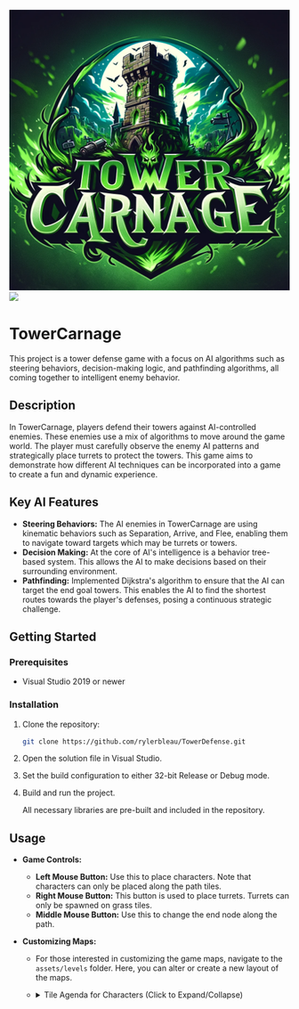 ![TowerDefense Logo](TowerCarnage/branding/TowerCarnage_Logo.png)
<img src="https://github.com/rylerbleau/TowerCarnage/branding/TowerCarnage_Logo.png" width="300">
# TowerCarnage

This project is a tower defense game with a focus on AI algorithms such as steering behaviors, decision-making logic, and pathfinding algorithms, all coming together to intelligent enemy behavior.

## Description
In TowerCarnage, players defend their towers against AI-controlled enemies. These enemies use a mix of algorithms to move around the game world. The player must carefully observe the enemy AI patterns and strategically place turrets to protect the towers. This game aims to demonstrate how different AI techniques can be incorporated into a game to create a fun and dynamic experience.

## Key AI Features
- **Steering Behaviors:** The AI enemies in TowerCarnage are using kinematic behaviors such as Separation, Arrive, and Flee, enabling them to navigate toward targets which may be turrets or towers.
- **Decision Making:** At the core of AI's intelligence is a behavior tree-based system. This allows the AI to make decisions based on their surrounding environment.
- **Pathfinding:** Implemented Dijkstra's algorithm to ensure that the AI can target the end goal towers. This enables the AI to find the shortest routes towards the player's defenses, posing a continuous strategic challenge.

## Getting Started
### Prerequisites
- Visual Studio 2019 or newer

### Installation
1. Clone the repository:
   ```bash
   git clone https://github.com/rylerbleau/TowerDefense.git
   ```
2. Open the solution file in Visual Studio.
3. Set the build configuration to either 32-bit Release or Debug mode.
4. Build and run the project.
   
   All necessary libraries are pre-built and included in the repository.

## Usage

- **Game Controls:**
  - **Left Mouse Button:** Use this to place characters. Note that characters can only be placed along the path tiles.
  - **Right Mouse Button:** This button is used to place turrets. Turrets can only be spawned on grass tiles.
  - **Middle Mouse Button:** Use this to change the end node along the path.

- **Customizing Maps:**
  - For those interested in customizing the game maps, navigate to the `assets/levels` folder. Here, you can alter or create a new layout of the maps.
  - <details>
    <summary>Tile Agenda for Characters (Click to Expand/Collapse)</summary>

    - 'P': Path Tile
    - 'G': Grass Tile
    - 'F': Flower Tile
    - 'T': Green Tree on Grass Tile
    - 'O': Orange Tree on Grass Tile
    - 'R': Right Grass Tile
    - 'L': Left Grass Tile
    - 'B': Bottom Grass Tile
    - 'N': Top Grass Tile
    - '1': Bottom Left Grass Corner Tile
    - '2': Top Right Grass Corner Tile
    - 'C': Building with Door Tile
    - 'S': Rock Tile
    - 'W': Well on Rock Tile
    - 'J': Stock on Rock Tile
    - 'V': Board on Rock Tile

    </details>


